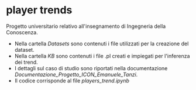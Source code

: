# player trends
Progetto universitario relativo all'insegnamento di Ingegneria della Conoscenza.
- Nella cartella *Datasets* sono contenuti i file utilizzati per la creazione del dataset.
- Nella cartella *KB* sono contenuti i file .pl creati e impiegati per l'inferenza dei trend.
- I dettagli sul caso di studio sono riportati nella documentazione *Documentazione_Progetto_ICON_Emanuele_Tanzi*.
- Il codice corrisponde al file *players_trend.ipynb*
